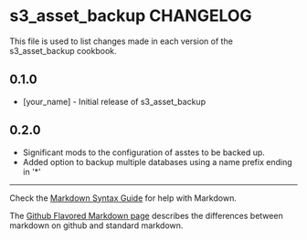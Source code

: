 s3_asset_backup CHANGELOG
=========================

This file is used to list changes made in each version of the s3_asset_backup cookbook.

0.1.0
-----
- [your_name] - Initial release of s3_asset_backup

0.2.0
-----
- Significant mods to the configuration of asstes to be backed up.
- Added option to backup multiple databases using a name prefix ending in '*'

- - -
Check the [Markdown Syntax Guide](http://daringfireball.net/projects/markdown/syntax) for help with Markdown.

The [Github Flavored Markdown page](http://github.github.com/github-flavored-markdown/) describes the differences between markdown on github and standard markdown.
